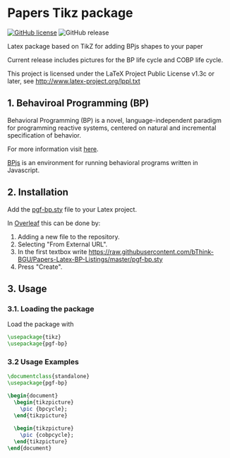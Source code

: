 # Papers Tikz package
[![GitHub license](https://img.shields.io/badge/license-LLPL--1.3c-blue)](https://github.com/bThink-BGU/Papers-Latex-BP-Tikz/blob/master/LICENSE)
![GitHub release](https://img.shields.io/github/release/bThink-BGU/Papers-Latex-BP-Listings)

Latex package based on TikZ for adding BPjs shapes to your paper

Current release includes pictures for the BP life cycle and COBP life cycle.

This project is licensed under the LaTeX Project Public License v1.3c or later, see http://www.latex-project.org/lppl.txt

## 1. Behaviroal Programming (BP)
Behavioral Programming (BP) is a novel, language-independent paradigm for programming reactive systems, centered on natural and incremental specification of behavior.

For more information visit [here](https://m-cacm.acm.org/magazines/2012/7/151241-behavioral-programming/fulltext).

[BPjs](https://github.com/bThink-BGU/BPjs) is an environment for running behavioral programs written in Javascript.

## 2. Installation
Add the [pgf-bp.sty](pgf-bp.sty) file to your Latex project.

In [Overleaf](https://www.overleaf.com/) this can be done by:
1. Adding a new file to the repository.
1. Selecting "From External URL".
1. In the first textbox write https://raw.githubusercontent.com/bThink-BGU/Papers-Latex-BP-Listings/master/pgf-bp.sty
1. Press "Create".

## 3. Usage
### 3.1. Loading the package
Load the package with 
```latex
\usepackage{tikz}
\usepackage{pgf-bp}
```

### 3.2 Usage Examples
```latex
\documentclass{standalone}
\usepackage{pgf-bp}

\begin{document}
  \begin{tikzpicture}
    \pic {bpcycle};
  \end{tikzpicture}
  
  \begin{tikzpicture}
    \pic {cobpcycle};
  \end{tikzpicture}	
\end{document}
```
